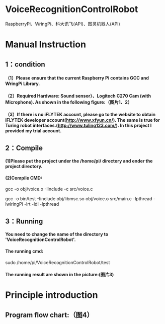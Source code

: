 # VoiceRecognitionControlRobot
RaspberryPi、WringPi、科大讯飞(API)、图灵机器人(API)

# Manual Instruction
## 1：condition 
#### （1）Please ensure that the current Raspberry Pi contains GCC and WringPi Library.
#### （2）Required Hardware: Sound sensor）、Logitech C270 Cam (with Microphone). As shown in the following figure:（图片1、2）
#### （3）If there is no iFLYTEK account, please go to the website to obtain iFLYTEK developer account(http://www.xfyun.cn/). The same is true for Turing robot interfaces.(http://www.tuling123.com/). In this project I provided my trial account.


## 2：Compile
#### (1)Please put the project under the /home/pi/ directory and ender the project directory.
#### (2)Compile CMD: 
 gcc -o obj/voice.o -Iinclude -c src/voice.c

 gcc -o bin/test -Iinclude obj/libmsc.so obj/voice.o src/main.c -lpthread -lwiringPi  -lrt -ldl -lpthread


## 3：Running
#### You need to change the name of the directory to 'VoiceRecognitionControlRobot'.
#### The running cmd: 
sudo /home/pi/VoiceRecognitionControlRobot/test
#### The running result are shown in the picture:(图片3)

# Principle introduction
## Program flow chart:（图4）





